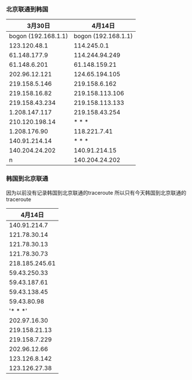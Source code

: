 
### 北京联通到韩国

3月30日|4月14日
---|---
bogon (192.168.1.1)|bogon (192.168.1.1)
123.120.48.1|114.245.0.1
61.148.177.9|114.244.94.249
61.148.6.201 |61.148.159.21
202.96.12.121|124.65.194.105
219.158.5.146 |219.158.6.162
219.158.16.82| 219.158.113.106
219.158.43.234|219.158.113.133
1.208.147.117|219.158.43.254
210.120.198.14|* * *
1.208.176.90|118.221.7.41
140.91.214.14|* * *
140.204.24.202|140.91.214.15
 n| 140.204.24.202
 
 ### 韩国到北京联通
 
 因为以前没有记录韩国到北京联通的traceroute 所以只有今天韩国到北京联通的traceroute
 
 4月14日|
 ----|
 140.91.214.7|
 121.78.30.14|
 121.78.30.13|
 121.78.30.73|
 218.185.245.61|
 59.43.250.33|
 59.43.187.61|
 59.43.138.45|
 59.43.80.98|
  '* * *'|
 202.97.16.30|
 219.158.21.13|
 219.158.7.229|
 202.96.12.66|
 123.126.8.142|
 123.126.27.38|
 
